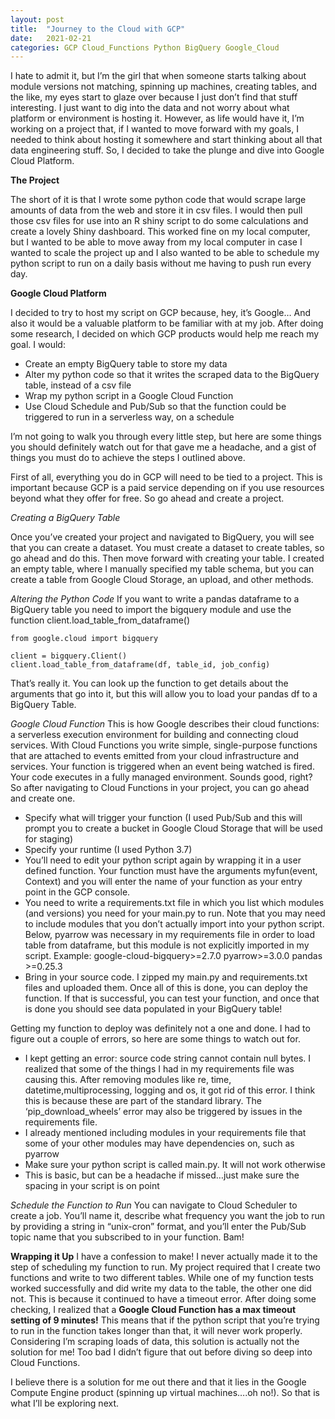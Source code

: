 ```yaml
---
layout: post
title:  "Journey to the Cloud with GCP"
date:   2021-02-21
categories: GCP Cloud_Functions Python BigQuery Google_Cloud
---
```


I hate to admit it, but I’m the girl that when someone starts talking about module versions not matching, spinning up machines, creating tables, and the like, my eyes start to glaze over because I just don’t find that stuff interesting. I just want to dig into the data and not worry about what platform or environment is hosting it. However, as life would have it, I’m working on a project that, if I wanted to move forward with my goals, I needed to think about hosting it somewhere and start thinking about all that data engineering stuff. So, I decided to take the plunge and dive into Google Cloud Platform.

**The Project**  

The short of it is that I wrote some python code that would scrape large amounts of data from the web and store it in csv files. I would then pull those csv files for use into an R shiny script to do some calculations and create a lovely Shiny dashboard. This worked fine on my local computer, but I wanted to be able to move away from my local computer in case I wanted to scale the project up and I also wanted to be able to schedule my python script to run on a daily basis without me having to push run every day.


**Google Cloud Platform**

I decided to try to host my script on GCP because, hey, it’s Google… And also it would be a valuable platform to be familiar with at my job. After doing some research, I decided on which GCP products would help me reach my goal. I would:
* Create an empty BigQuery table to store my data
* Alter my python code so that it writes the scraped data to the BigQuery table, instead of a csv file
* Wrap my python script in a Google Cloud Function
* Use Cloud Schedule and Pub/Sub so that the function could be triggered to run in a serverless way, on a schedule

I’m not going to walk you through every little step, but here are some things you should definitely watch out for that gave me a headache, and a gist of things you must do to achieve the steps I outlined above. 

First of all, everything you do in GCP will need to be tied to a project. This is important because GCP is a paid service depending on if you use resources beyond what they offer for free. So go ahead and create a project.


*Creating a BigQuery Table*

Once you’ve created your project and navigated to BigQuery, you will see that you can create a dataset. You must create a dataset to create tables, so go ahead and do this. Then move forward with creating your table. I created an empty table, where I manually specified my table schema, but you can create a table from Google Cloud Storage, an upload, and other methods.

*Altering the Python Code*
If you want to write a pandas dataframe to a BigQuery table you need to import the bigquery module and use the function client.load_table_from_dataframe()

    from google.cloud import bigquery

    client = bigquery.Client()
    client.load_table_from_dataframe(df, table_id, job_config)

That’s really it. You can look up the function to get details about the arguments that go into it, but this will allow you to load your pandas df to a BigQuery Table.


*Google Cloud Function*
This is how Google describes their cloud functions: a serverless execution environment for building and connecting cloud services. With Cloud Functions you write simple, single-purpose functions that are attached to events emitted from your cloud infrastructure and services. Your function is triggered when an event being watched is fired. Your code executes in a fully managed environment. Sounds good, right? So after navigating to Cloud Functions in your project, you can go ahead and create one.
* Specify what will trigger your function (I used Pub/Sub and this will prompt you to create a bucket in Google Cloud Storage that will be used for staging)
* Specify your runtime (I used Python 3.7)
* You’ll need to edit your python script again by wrapping it in a user defined function. Your function must have the arguments myfun(event, Context) and you will enter the name of your function as your entry point in the GCP console.
* You need to write a requirements.txt file in which you list which modules (and versions) you need for your main.py to run. Note that you may need to include modules that you don’t actually import into your python script. Below, pyarrow was necessary in my requirements file in order to load table from dataframe, but this module is not explicitly imported in my script. Example:
google-cloud-bigquery>=2.7.0
pyarrow>=3.0.0
pandas >=0.25.3
* Bring in your source code. I zipped my main.py and requirements.txt files and uploaded them.
Once all of this is done, you can deploy the function. If that is successful, you can test your function, and once that is done you should see data populated in your BigQuery table!

Getting my function to deploy was definitely not a one and done. I had to figure out a couple of errors, so here are some things to watch out for.
* I kept getting an error: source code string cannot contain null bytes. I realized that some of the things I had in my requirements file was causing this. After removing modules like re, time, datetime,multiprocessing, logging and os, it got rid of this error. I think this is because these are part of the standard library. The ‘pip_download_wheels’ error may also be triggered by issues in the requirements file.
* I already mentioned including modules in your requirements file that some of your other modules may have dependencies on, such as pyarrow
* Make sure your python script is called main.py. It will not work otherwise
* This is basic, but can be a headache if missed…just make sure the spacing in your script is on point

*Schedule the Function to Run*
You can navigate to Cloud Scheduler to create a job. You’ll name it, describe what frequency you want the job to run by providing a string in “unix-cron”  format, and you’ll enter the Pub/Sub topic name that you subscribed to in your function. Bam!

**Wrapping it Up**
I have a confession to make! I never actually made it to the step of scheduling my function to run. My project required that I create two functions and write to two different tables. While one of my function tests worked successfully and did write my data to the table, the other one did not. This is because it continued to have a timeout error. After doing some checking, I realized that a **Google Cloud Function has a max timeout setting of 9 minutes!** This means that if the python script that you’re trying to run in the function takes longer than that, it will never work properly. Considering I’m scraping loads of data, this solution is actually not the solution for me! Too bad I didn’t figure that out before diving so deep into Cloud Functions.

I believe there is a solution for me out there and that it lies in the Google Compute Engine product (spinning up virtual machines….oh no!). So that is what I’ll be exploring next.



